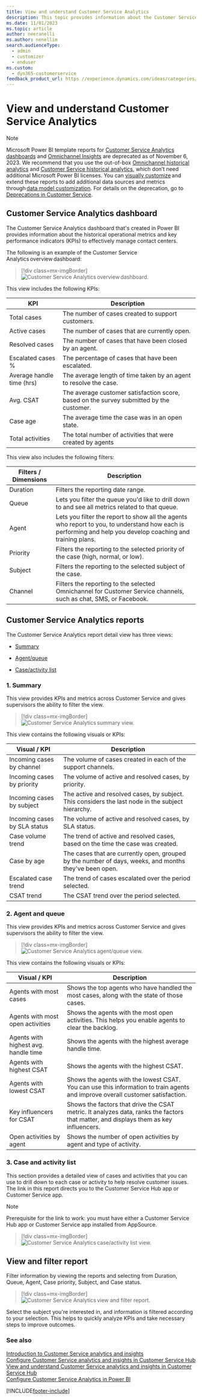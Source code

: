 ```yaml
---
title: View and understand Customer Service Analytics
description: This topic provides information about the Customer Service Analytics dashboard and the different metrics that the dashboard displays.
ms.date: 11/01/2023
ms.topic: article
author: neeranelli
ms.author: nenellim
search.audienceType: 
  - admin
  - customizer
  - enduser
ms.custom: 
  - dyn365-customerservice
feedback_product_url: https //experience.dynamics.com/ideas/categories/list/?category=a7f4a807-de3b-eb11-a813-000d3a579c38&forum=b68e50a6-88d9-e811-a96b-000d3a1be7ad
---
```


# View and understand Customer Service Analytics

> [!NOTE]
> Microsoft Power BI template reports for [Customer Service Analytics dashboards](configure-customer-service-analytics-dashboard.md) and [Omnichannel Insights](configure-historical-sentiment-dashboard-supervisor.md) are deprecated as of November 6, 2023. We recommend that you use the out-of-box [Omnichannel historical analytics](../use/omnichannel-analytics-insights.md) and [Customer Service historical analytics](../use/customer-service-analytics-insights-csh.md), which don’t need additional Microsoft Power BI licenses. You can [visually customize](../use/customize-reports.md) and extend these reports to add additional data sources and metrics through [data model customization](../use/customize-reports.md). For details on the deprecation, go to [Deprecations in Customer Service](deprecations-customer-service.md).

## Customer Service Analytics dashboard

The Customer Service Analytics dashboard that's created in Power BI provides information about the historical operational metrics and key performance indicators (KPIs) to effectively manage contact centers.

The following is an example of the Customer Service Analytics overview dashboard:  

   > [!div class=mx-imgBorder]
   > ![Customer Service Analytics overview dashboard.](../media/cs-analytics-overview-dashboard.png "Customer Service Analytics overview dashboard")

This view includes the following KPIs:

| KPI                       | Description         |
|---------------------------|-------------------------|
|Total cases                |The number of cases created to support customers.      |
|Active cases               |The number of cases that are currently open.          |
|Resolved cases             |The number of cases that have been closed by an agent.   |
|Escalated cases %          |The percentage of cases that have been escalated.    |
|Average handle time (hrs) |The average length of time taken by an agent to resolve the case. |
|Avg. CSAT                  |The average customer satisfaction score, based on the survey submitted by the customer. |
|Case age                    |The average time the case was in an open state.                 |
|Total activities            |The total number of activities that were created by agents                |

This view also includes the following filters:

|Filters / Dimensions  |Description        |
|----------------------|-------------------|
|Duration              |Filters the reporting date range.|
|Queue                 |Lets you filter the queue you'd like to drill down to and see all metrics related to that queue. |
|Agent                 |Lets you filter the report to show all the agents who report to you, to understand how each is performing and help you develop coaching and training plans. |
|Priority              |Filters the reporting to the selected priority of the case (high, normal, or low). |
|Subject               |Filters the reporting to the selected subject of the case.  |
|Channel               |Filters the reporting to the selected Omnichannel for Customer Service channels, such as chat, SMS, or Facebook.  |

## Customer Service Analytics reports

The Customer Service Analytics report detail view has three views:

- [Summary](#1-summary)

- [Agent/queue](#2-agent-and-queue)

- [Case/activity list](#3-case-and-activity-list)

### 1. Summary

  This view provides KPIs and metrics across Customer Service and gives supervisors the ability to filter the view.

   > [!div class=mx-imgBorder]
   > ![Customer Service Analytics summary view.](../media/cs-analytics-summary-view.png "Customer Service Analytics summary view")

   This view contains the following visuals or KPIs:

   |Visual / KPI              |Description                   |
   |---------------------------|------------------------------|
   |Incoming cases by channel  |The volume of cases created in each of the support channels. |
   |Incoming cases by priority |The volume of active and resolved cases, by priority.        |
   |Incoming cases by subject  |The active and resolved cases, by subject. This considers the last node in the subject hierarchy. |
   |Incoming cases by SLA status |The volume of active and resolved cases, by SLA status.      |
   |Case volume trend           |The trend of active and resolved cases, based on the time the case was created. |
   |Case by age                 |The cases that are currently open, grouped by the number of days, weeks, and months they've been open. |
   |Escalated case trend        |The trend of cases escalated over the period selected. |
   |CSAT trend                  |The CSAT trend over the period selected.  |

### 2. Agent and queue

   This view provides KPIs and metrics across Customer Service and gives supervisors the ability to filter the view.

   > [!div class=mx-imgBorder]
   > ![Customer Service Analytics agent/queue view.](../media/cs-analytics-agent-queue-view.png "Customer Service Analytics agent/queue view")

   This view contains the following visuals or KPIs:

   |Visual / KPI              |Description                            |
   |---------------------------|---------------------------------------|
   |Agents with most cases     |Shows the top agents who have handled the most cases, along with the state of those cases.|
   |Agents with most open activities          |Shows the agents with the most open activities. This helps you enable agents to clear the backlog.|
   |Agents with highest avg. handle time      |Shows the agents with the highest average handle time.|
   |Agents with highest CSAT                  |Shows the agents with the highest CSAT. |
   |Agents with lowest CSAT                   |Shows the agents with the lowest CSAT. You can use this information to train agents and improve overall customer satisfaction.|
   |Key influencers for CSAT                   |Shows the factors that drive the CSAT metric. It analyzes data, ranks the factors that matter, and displays them as key influencers. |
   |Open activities by agent                  |Shows the number of open activities by agent and type of activity.|

### 3. Case and activity list

   This section provides a detailed view of cases and activities that you can use to drill down to each case or activity to help resolve customer issues. The link in this report directs you to the Customer Service Hub app or Customer Service app.

   > [!NOTE]
   > Prerequisite for the link to work: you must have either a Customer Service Hub app or Customer Service app installed from AppSource.

   > [!div class=mx-imgBorder]
   > ![Customer Service Analytics case/activity list view.](../media/cs-analytics-case-activity-list-view.png "Customer Service Analytics case/activity list view")

## View and filter report  

Filter information by viewing the reports and selecting from Duration, Queue, Agent, Case priority, Subject, and Case status.

   > [!div class=mx-imgBorder]
   > ![Customer Service Analytics view and filter report.](../media/cs-analytics-view-filer-report.png "Customer Service Analytics view and filter report")

Select the subject you're interested in, and information is filtered according to your selection. This helps to quickly analyze KPIs and take necessary steps to improve outcomes.

### See also

[Introduction to Customer Service analytics and insights](introduction-customer-service-analytics.md)  
[Configure Customer Service analytics and insights in Customer Service Hub](../use/customer-service-analytics-insights-csh.md)  
[View and understand Customer Service analytics and insights in Customer Service Hub](../use/customer-service-analytics-insights-csh.md)  
[Configure Customer Service Analytics in Power BI](configure-customer-service-analytics-dashboard.md)


[!INCLUDE[footer-include](../../includes/footer-banner.md)]
